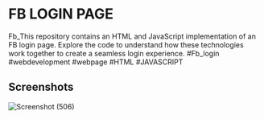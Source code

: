 # FB LOGIN PAGE
Fb_This repository contains an HTML and JavaScript implementation of an FB login page. Explore the code to understand how these technologies work together to create a seamless login experience.
#Fb_login #webdevelopment #webpage #HTML #JAVASCRIPT

## Screenshots
![Screenshot (506)](https://github.com/sharathshaz/Fb_Login/assets/86302222/9d29d6cc-2021-42e9-adcd-e587e27d0961)
